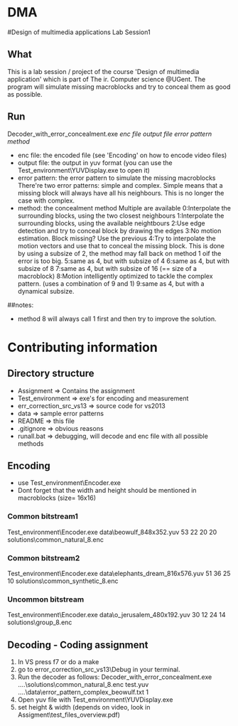 DMA
===

#Design of multimedia applications Lab Session1

## What
This is a lab session / project of the course 'Design of multimedia application' which is part of The ir. Computer science @UGent.
The program will simulate missing macroblocks and try to conceal them as good as possible.

## Run
Decoder_with_error_concealment.exe *enc file* *output file* *error pattern* *method*
* enc file: the encoded file (see 'Encoding' on how to encode video files)
* output file: the output in yuv format (you can use the Test_environment\YUVDisplay.exe to open it)
* error pattern: the error pattern to simulate the missing macroblocks
There're two error patterns: simple and complex. Simple means that a missing block will always have all his neighbours. 
This is no longer the case with complex.
* method: the concealment method Multiple are available
0:Interpolate the surrounding blocks, using the two closest neighbours
1:Interpolate the surrounding blocks, using the available neightbours
2:Use edge detection and try to conceal block by drawing the edges
3:No motion estimation. Block missing? Use the previous
4:Try to interpolate the motion vectors and use that to conceal the missing block. 
This is done by using a subsize of 2, the method may fall back on method 1 oif the error is too big.
5:same as 4, but with subsize of 4
6:same as 4, but with subsize of 8
7:same as 4, but with subsize of 16 (== size of a macroblock)
8:Motion intelligently optimized to tackle the complex pattern. (uses a combination of 9 and 1)
9:same as 4, but with a dynamical subsize.

##notes:
* method 8 will always call 1 first and then try to improve the solution.

# Contributing information

## Directory structure
* Assignment => Contains the assignment
* Test_environment => exe's for encoding and measurement
* err_correction_src_vs13 => source code for vs2013
* data => sample error patterns
* README => this file
* .gitignore => obvious reasons
* runall.bat => debugging, will decode and enc file with all possible methods

## Encoding 
* use Test_environment\Encoder.exe 
* Dont forget that the width and height should be mentioned in macroblocks (size= 16x16)

### Common bitstream1
Test_environment\Encoder.exe data\beowulf_848x352.yuv 53 22 20 20 solutions\common_natural_8.enc

### Common bitstream2
Test_environment\Encoder.exe data\elephants_dream_816x576.yuv 51 36 25 10 solutions\common_synthetic_8.enc

### Uncommon bitstream
Test_environment\Encoder.exe data\o_jerusalem_480x192.yuv 30 12 24 14 solutions\group_8.enc

## Decoding - Coding assignment
1. In VS press f7 or do a make
2. go to error_correction_src_vs13\Debug in your terminal.
3. Run the decoder as follows: Decoder_with_error_concealment.exe ..\..\solutions\common_natural_8.enc test.yuv ..\..\data\error_pattern_complex_beowulf.txt 1
4. Open yuv file with Test_environment\YUVDisplay.exe
5. set height & width (depends on video, look in Assigment\test_files_overview.pdf)
